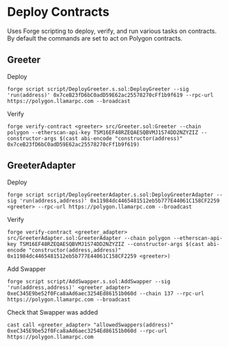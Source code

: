 # Deploy Contracts

Uses Forge scripting to deploy, verify, and run various tasks on contracts. By default the commands are set to act on Polygon contracts.

## Greeter

Deploy

```
forge script script/DeployGreeter.s.sol:DeployGreeter --sig 'run(address)' 0x7ceB23fD6bC0adD59E62ac25578270cFf1b9f619 --rpc-url https://polygon.llamarpc.com --broadcast
```

Verify

```
forge verify-contract <greeter> src/Greeter.sol:Greeter --chain polygon --etherscan-api-key TSM16EF48RZEQAESQBVMJ1S74DD2NZYZIZ --constructor-args $(cast abi-encode "constructor(address)" 0x7ceB23fD6bC0adD59E62ac25578270cFf1b9f619)
```

## GreeterAdapter

Deploy

```
forge script script/DeployGreeterAdapter.s.sol:DeployGreeterAdapter --sig 'run(address,address)' 0x11984dc4465481512eb5b777E44061C158CF2259 <greeter> --rpc-url https://polygon.llamarpc.com --broadcast
```

Verify

```
forge verify-contract <greeter_adapter> src/GreeterAdapter.sol:GreeterAdapter --chain polygon --etherscan-api-key TSM16EF48RZEQAESQBVMJ1S74DD2NZYZIZ --constructor-args $(cast abi-encode "constructor(address,address)" 0x11984dc4465481512eb5b777E44061C158CF2259 <greeter>)
```

Add Swapper 

```
forge script script/AddSwapper.s.sol:AddSwapper --sig 'run(address,address)' <greeter_adapter> 0xeC345E9be52f0Fca8aAd6aec3254Ed86151b060d --chain 137 --rpc-url https://polygon.llamarpc.com --broadcast
```

Check that Swapper was added

```
cast call <greeter_adapter> "allowedSwappers(address)" 0xeC345E9be52f0Fca8aAd6aec3254Ed86151b060d --rpc-url https://polygon.llamarpc.com
```

